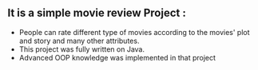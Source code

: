 ## It is a simple movie review Project : 
* People can rate different type of movies according to the movies' plot and story and many other attributes.
* This project was fully written on Java.
* Advanced OOP knowledge was implemented in that project 

